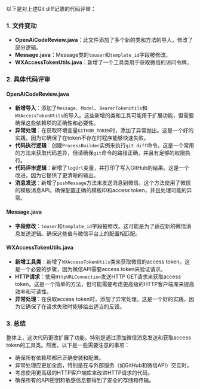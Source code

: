 以下是对上述Git diff记录的代码评审：

### 1. 文件变动
- **OpenAiCodeReview.java**：此文件添加了多个新的类和方法的导入，修改了部分逻辑。
- **Message.java**：Message类的`touser`和`template_id`字段被修改。
- **WXAccessTokenUtils.java**：新增了一个工具类用于获取微信的访问令牌。

### 2. 具体代码评审

#### OpenAiCodeReview.java
- **新增导入**：添加了`Message`、`Model`、`BearerTokenUtils`和`WXAccessTokenUtils`的导入。这些新增的类和工具可能用于扩展功能，但需要确保这些依赖项的正确性和必要性。
- **异常处理**：在获取环境变量`GITHUB_TOKEN`时，添加了异常抛出。这是一个好的实践，因为它确保了在token不存在时程序能够快速失败。
- **代码执行逻辑**：创建`ProcessBuilder`实例来执行`git diff`命令。这是一个常用的方法来获取代码差异，但请确保`git`命令的路径正确，并且有足够的权限执行。
- **代码评审逻辑**：新增了`logUrl`变量，并打印了写入GitHub的结果。这是一个改进，因为它提供了更清晰的输出。
- **消息发送**：新增了`pushMessage`方法来发送消息到微信。这个方法使用了微信的模板消息API。确保配置正确的模板ID和access token，并且处理可能的异常。

#### Message.java
- **字段修改**：`touser`和`template_id`字段被修改。这可能是为了适应新的微信消息发送逻辑。确保这些值与微信平台上的配置相匹配。

#### WXAccessTokenUtils.java
- **新增工具类**：新增了`WXAccessTokenUtils`类来获取微信的access token。这是一个必要的步骤，因为微信API需要access token来验证请求。
- **HTTP请求**：使用`HttpURLConnection`发送HTTP GET请求来获取access token。这是一个简单的方法，但可能需要考虑更高级的HTTP客户端库来提高效率和可读性。
- **异常处理**：在获取access token时，添加了异常处理。这是一个好的实践，因为它确保了在请求失败时能够给出适当的反馈。

### 3. 总结
整体上，这次代码更改扩展了功能，特别是通过添加微信消息发送和获取access token的工具类。然而，以下是一些需要注意的事项：
- 确保所有依赖项都已正确安装和配置。
- 异常处理应更加全面，特别是在与外部服务（如GitHub和微信API）交互时。
- 考虑使用更高级的HTTP客户端库来改进HTTP请求的代码。
- 确保所有的API密钥和敏感信息都得到了安全的存储和传输。